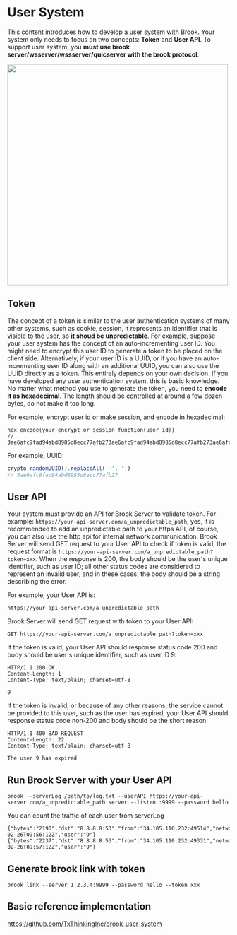 # User System

This content introduces how to develop a user system with Brook. Your system only needs to focus on two concepts: **Token** and **User API**. To support user system, you **must use brook server/wsserver/wssserver/quicserver with the brook protocol**.

<img src="https://brook.app/images/user-system.png" width="500">

## Token

The concept of a token is similar to the user authentication systems of many other systems, such as cookie, session, it represents an identifier that is visible to the user, so **it shoud be unpredictable**. For example, suppose your user system has the concept of an auto-incrementing user ID. You might need to encrypt this user ID to generate a token to be placed on the client side. Alternatively, if your user ID is a UUID, or if you have an auto-incrementing user ID along with an additional UUID, you can also use the UUID directly as a token. This entirely depends on your own decision. If you have developed any user authentication system, this is basic knowledge. No matter what method you use to generate the token, you need to **encode it as hexadecimal**. The length should be controlled at around a few dozen bytes, do not make it too long.

For example, encrypt user id or make session, and encode in hexadecimal:

```
hex_encode(your_encrypt_or_session_function(user id))
// 3ae6afc9fad94abd8985d8ecc77afb273ae6afc9fad94abd8985d8ecc77afb273ae6afc9fad94abd8985d8ecc77afb27
```

For example, UUID:

```javascript
crypto.randomUUID().replaceAll('-', '')
// 3ae6afc9fad94abd8985d8ecc77afb27
```

## User API

Your system must provide an API for Brook Server to validate token. For example: `https://your-api-server.com/a_unpredictable_path`, yes, it is recommended to add an unpredictable path to your https API, of course, you can also use the http api for internal network communication. Brook Server will send GET request to your User API to check if token is valid, the request format is `https://your-api-server.com/a_unpredictable_path?token=xxx`. When the response is 200, the body should be the user's unique identifier, such as user ID; all other status codes are considered to represent an invalid user, and in these cases, the body should be a string describing the error.

For example, your User API is:

```
https://your-api-server.com/a_unpredictable_path
```

Brook Server will send GET request with token to your User API:

```
GET https://your-api-server.com/a_unpredictable_path?token=xxx
```

If the token is valid, your User API should response status code 200 and body should be user's unique identifier, such as user ID 9:

```
HTTP/1.1 200 OK
Content-Length: 1
Content-Type: text/plain; charset=utf-8

9
```

If the token is invalid, or because of any other reasons, the service cannot be provided to this user, such as the user has expired, your User API should response status code non-200 and body should be the short reason:

```
HTTP/1.1 400 BAD REQUEST
Content-Length: 22
Content-Type: text/plain; charset=utf-8

The user 9 has expired
```

## Run Brook Server with your User API

```
brook --serverLog /path/to/log.txt --userAPI https://your-api-server.com/a_unpredictable_path server --listen :9999 --password hello
```

You can count the traffic of each user from serverLog

```
{"bytes":"2190","dst":"8.8.8.8:53","from":"34.105.110.232:49514","network":"tcp","time":"2024-02-26T09:56:12Z","user":"9"}
{"bytes":"2237","dst":"8.8.8.8:53","from":"34.105.110.232:49331","network":"udp","time":"2024-02-26T09:57:12Z","user":"9"}
```

## Generate brook link with token

```
brook link --server 1.2.3.4:9999 --password hello --token xxx
```

## Basic reference implementation

https://github.com/TxThinkingInc/brook-user-system

